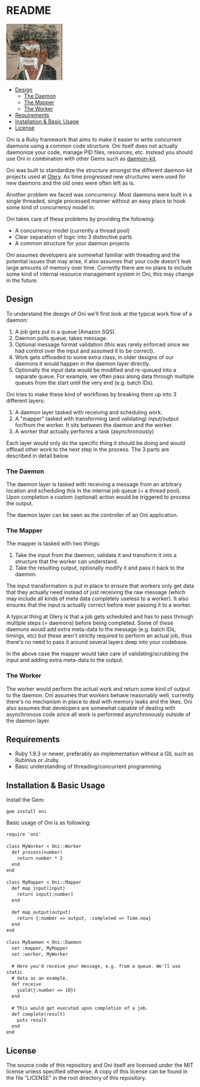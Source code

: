 # README

<a href="https://en.wikipedia.org/wiki/File:Oni_in_pilgrim%27s_clothing.jpg">
  <img src="oni.jpg" alt="Oni">
</a>

* [Design](#design)
  * [The Daemon](#the-daemon)
  * [The Mapper](#the-mapper)
  * [The Worker](#the-worker)
* [Requirements](#requirements)
* [Installation & Basic Usage](#installation--basic-usage)
* [License](#license)

Oni is a Ruby framework that aims to make it easier to write concurrent daemons
using a common code structure. Oni itself does not actually daemonize your
code, manage PID files, resources, etc. Instead you should use Oni in
combination with other Gems such as [daemon-kit][daemon-kit].

Oni was built to standardize the structure amongst the different daemon-kit
projects used at [Olery][olery]. As time progressed new structures were used
for new daemons and the old ones were often left as is.

Another problem we faced was concurrency. Most daemons were built in a
single threaded, single processed manner without an easy place to hook some
kind of concurrency model in.

Oni takes care of these problems by providing the following:

* A concurrency model (currently a thread pool)
* Clear separation of logic into 3 distinctive parts
* A common structure for your daemon projects

Oni assumes developers are somewhat familiar with threading and the potential
issues that may arise, it also assumes that your code doesn't leak large
amounts of memory over time. Currently there are no plans to include some kind
of internal resource management system in Oni, this may change in the future.

## Design

To understand the design of Oni we'll first look at the typical work flow of a
daemon:

1. A job gets put in a queue (Amazon SQS).
2. Daemon polls queue, takes message.
3. Optional message format validation (this was rarely enforced since we had
   control over the input and assumed it to be correct).
4. Work gets offloaded to some extra class, in older designs of our daemons it
   would happen in the daemon layer directly.
5. Optionally the input data would be modified and re-queued into a separate
   queue. For example, we often pass along data through multiple queues from
   the start until the very end (e.g. batch IDs).

Oni tries to make these kind of workflows by breaking them up into 3 different
layers:

1. A daemon layer tasked with receiving and scheduling work.
2. A "mapper" tasked with transforming (and validating) input/output for/from
   the worker. It sits between the daemon and the worker.
3. A worker that actually performs a task (asynchronously)

Each layer would only do the specific thing it should be doing and would
offload other work to the next step in the process. The 3 parts are described
in detail below.

### The Daemon

The daemon layer is tasked with receiving a message from an arbitrary location
and scheduling this in the internal job queue (= a thread pool). Upon
completion a custom (optional) action would be triggered to process the output.

The daemon layer can be seen as the controller of an Oni application.

### The Mapper

The mapper is tasked with two things:

1. Take the input from the daemon, validate it and transform it into a
   structure that the worker can understand.
2. Take the resulting output, optionally modify it and pass it back to the
   daemon.

The input transformation is put in place to ensure that workers only get data
that they actually need instead of just receiving the raw message (which may
include all kinds of meta data completely useless to a worker). It also ensures
that the input is actually correct before ever passing it to a worker.

A typical thing at Olery is that a job gets scheduled and has to pass through
multiple steps (= daemons) before being completed. Some of these daemons would
add extra meta-data to the message (e.g. batch IDs, timings, etc) but these
aren't strictly required to perform an actual job, thus there's no need to pass
it around several layers deep into your codebase.

In the above case the mapper would take care of validating/scrubbing the input
and adding extra meta-data to the output.

### The Worker

The worker would perform the actual work and return some kind of output to the
daemon. Oni assumes that workers behave reasonably well, currently there's no
mechanism in place to deal with memory leaks and the likes. Oni also assumes
that developers are somewhat capable of dealing with asynchronous code since
all work is performed asynchronously outside of the daemon layer.

## Requirements

* Ruby 1.9.3 or newer, preferably an implementation without a GIL such as
  Rubinius or Jruby.
* Basic understanding of threading/concurrent programming

## Installation & Basic Usage

Install the Gem:

    gem install oni

Basic usage of Oni is as following:

    require 'oni'

    class MyWorker < Oni::Worker
      def process(number)
        return number * 2
      end
    end

    class MyMapper < Oni::Mapper
      def map_input(input)
        return input[:number]
      end

      def map_output(output)
        return {:number => output, :completed => Time.now}
      end
    end

    class MyDaemon < Oni::Daemon
      set :mapper, MyMapper
      set :worker, MyWorker

      # Here you'd receive your message, e.g. from a queue. We'll use static
      # data as an example.
      def receive
        yield({:number => 10})
      end

      # This would get executed upon completion of a job.
      def complete(result)
        puts result
      end
    end

## License

The source code of this repository and Oni itself are licensed under the MIT
license unless specified otherwise. A copy of this license can be found in the
file "LICENSE" in the root directory of this repository.

[olery]: http://www.olery.com/
[daemon-kit]: https://github.com/kennethkalmer/daemon-kit
